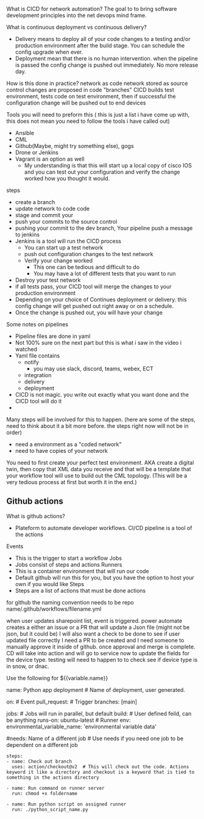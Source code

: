 What is CICD for network automation?
The goal to to bring software development principles into the net devops mind frame.

What is continuous deployment vs continuous delivery?
- Delivery means to deploy all of your code changes to a testing and/or production environment after the build stage. You can schedule the config upgrade when ever.
- Deployment mean that there is no human intervention. when the pipeline is passed the config change is pushed out immediately. No more release day.

How is this done in practice?
network as code
network stored as source control
changes are proposed in code  "branches"
CICD builds test environment, tests code on test environment, then if successful the configuration change will be pushed out to end devices

Tools you will need to preform this ( this is just a list i have come up with, this does not mean you need to follow the tools i have called out)
- Ansible
- CML
- Github(Maybe, might try something else), gogs 
- Drone or Jenkins
- Vagrant is an option as well
  - My understanding is that this will start up a local copy of cisco IOS and you can test out your configuration and verify the change worked how you thought it would.

steps
- create a branch
- update network to code code
- stage and commit your 
- push your commits to the source control
- pushing your commit to the dev branch, Your pipeline push a message to jenkins
- Jenkins is a tool will run the CICD process
  - You can start up a test network
  - push out configuration changes to the test network
  - Verify your change worked
    - This one can be tedious and difficult to do
    - You may have a lot of different tests that you want to run
- Destroy your test network
- if all tests pass, your CICD tool will merge the changes to your production environment
- Depending on your choice of Continues deployment or delivery. this config change will get pushed out right away or on a schedule.
- Once the change is pushed out, you will have your change 


Some notes on pipelines
- Pipeline files are done in yaml
- Not 100% sure on the next part but this is what i saw in the video i watched
- Yaml file contains
  - notify
    - you may use slack, discord, teams, webex, ECT
  - integration
  - delivery
  - deployment
- CICD is not magic. you write out exactly what you want done and the CICD tool will do it
- 


Many steps will be involved for this to happen. (here are some of the steps, need to think about it a bit more before. the steps right now will not be in order)
- need a environment as a "coded network"
- need to have copies of your network 






You need to first create your perfect test environment.
AKA create a digital twin, then copy that XML data you receive and that will be a template that your workflow tool will use to build out the CML topology. (This will be a very tedious process at first but worth it in the end.)


## Github actions
What is github actions?
- Plateform to automate developer workflows.
CI/CD pipeline is a tool of the actions


Events
- This is the trigger to start a workflow
Jobs
- Jobs consist of steps and actions
Runners
- This is a container environment that will run our code 
- Default github will run this for you, but you have the option to host your own if you would like
Steps
- Steps are a list of actions that must be done
actions

for github the naming convention needs to be 
repo name/.github/workflows/filename.yml



when user updates sharepoint list, event is triggered. 
power automate creates a either an issue or a PR that will update a Json file (might not be json, but it could be) I will also want a check to be done to see if user updated file correctly
I need a PR to be created and I need someone to manually approve it inside of github. once approval and merge is complete. 
CD will take into action and will go to service now to update the fields for the device type.
testing will need to happen to to check see if device type is in snow, or dnac.

Use the following for ${{variable.name}}


name: Python app deployment          # Name of deployment, user generated.

on:                                  # Event
  pull_request:                      # Trigger
    branches: [main]

jobs:                                # Jobs will run in parallel, but default
  build:                             # User defined feild, can be anything
    runs-on: ubuntu-latest           # Runner
    env:
      environmental_variable_name: 'environmental variable data'
    
   #needs: Name of a different job   # Use needs if you need one job to be dependent on a different job

    steps:
    - name: Check out branch
      uses: action/checkout@v2  # This will check out the code. Actions keyword it like a directory and checkout is a keyword that is tied to something in the actions directory
    
    - name: Run command on runner server
      run: chmod +x foldername
    
    - name: Run python script on assigned runner
      run: ./python_script_name.py